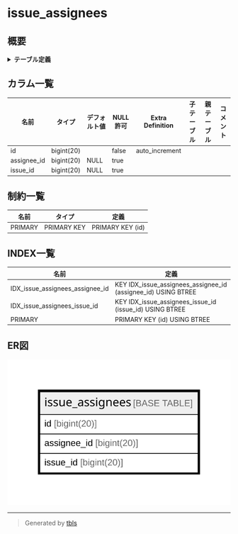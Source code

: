 # issue_assignees

## 概要

<details>
<summary><strong>テーブル定義</strong></summary>

```sql
CREATE TABLE `issue_assignees` (
  `id` bigint(20) NOT NULL AUTO_INCREMENT,
  `assignee_id` bigint(20) DEFAULT NULL,
  `issue_id` bigint(20) DEFAULT NULL,
  PRIMARY KEY (`id`),
  KEY `IDX_issue_assignees_assignee_id` (`assignee_id`),
  KEY `IDX_issue_assignees_issue_id` (`issue_id`)
) ENGINE=InnoDB DEFAULT CHARSET=utf8mb4 ROW_FORMAT=DYNAMIC
```

</details>

## カラム一覧

| 名前          | タイプ        | デフォルト値       | NULL許可   | Extra Definition | 子テーブル      | 親テーブル      | コメント     |
| ----------- | ---------- | ------------ | -------- | ---------------- | ---------- | ---------- | -------- |
| id          | bigint(20) |              | false    | auto_increment   |            |            |          |
| assignee_id | bigint(20) | NULL         | true     |                  |            |            |          |
| issue_id    | bigint(20) | NULL         | true     |                  |            |            |          |

## 制約一覧

| 名前      | タイプ         | 定義               |
| ------- | ----------- | ---------------- |
| PRIMARY | PRIMARY KEY | PRIMARY KEY (id) |

## INDEX一覧

| 名前                              | 定義                                                            |
| ------------------------------- | ------------------------------------------------------------- |
| IDX_issue_assignees_assignee_id | KEY IDX_issue_assignees_assignee_id (assignee_id) USING BTREE |
| IDX_issue_assignees_issue_id    | KEY IDX_issue_assignees_issue_id (issue_id) USING BTREE       |
| PRIMARY                         | PRIMARY KEY (id) USING BTREE                                  |

## ER図

![er](issue_assignees.svg)

---

> Generated by [tbls](https://github.com/k1LoW/tbls)
